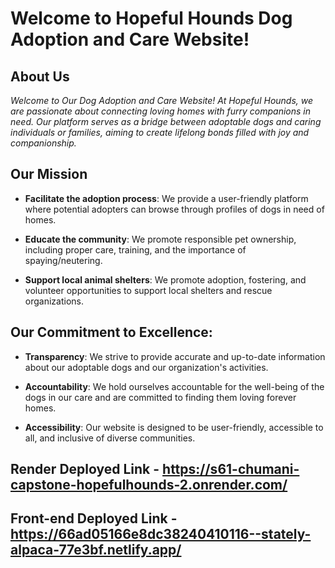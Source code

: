 # Welcome to Hopeful Hounds Dog Adoption and Care Website!

## About Us

_Welcome to Our Dog Adoption and Care Website! At Hopeful Hounds, we are passionate about connecting loving homes with furry companions in need. Our platform serves as a bridge between adoptable dogs and caring individuals or families, aiming to create lifelong bonds filled with joy and companionship._

## Our Mission

- **Facilitate the adoption process**: We provide a user-friendly platform where potential adopters can browse through profiles of dogs in need of homes.

- **Educate the community**: We promote responsible pet ownership, including proper care, training, and the importance of spaying/neutering.

- **Support local animal shelters**: We promote adoption, fostering, and volunteer opportunities to support local shelters and rescue organizations.

## Our Commitment to Excellence:

- **Transparency**: We strive to provide accurate and up-to-date information about our adoptable dogs and our organization's activities.

- **Accountability**: We hold ourselves accountable for the well-being of the dogs in our care and are committed to finding them loving forever homes.

- **Accessibility**: Our website is designed to be user-friendly, accessible to all, and inclusive of diverse communities.

## Render Deployed Link - https://s61-chumani-capstone-hopefulhounds-2.onrender.com/

## Front-end Deployed Link - https://66ad05166e8dc38240410116--stately-alpaca-77e3bf.netlify.app/

